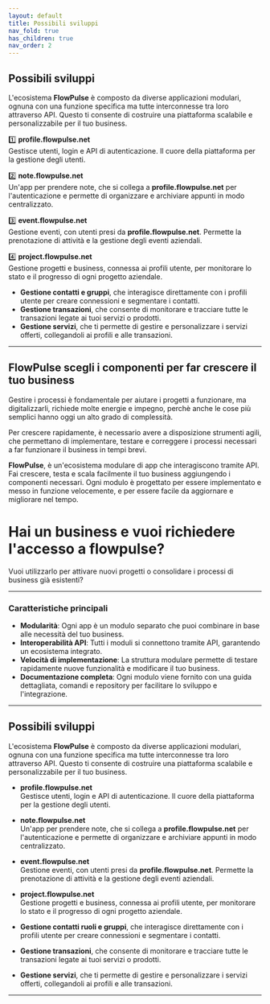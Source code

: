 ```yaml
---
layout: default
title: Possibili sviluppi
nav_fold: true
has_children: true
nav_order: 2
---
```


## Possibili sviluppi

L'ecosistema **FlowPulse** è composto da diverse applicazioni modulari, ognuna con una funzione specifica ma tutte interconnesse tra loro attraverso API. Questo ti consente di costruire una piattaforma scalabile e personalizzabile per il tuo business.

1️⃣ **profile.flowpulse.net**  
   Gestisce utenti, login e API di autenticazione. Il cuore della piattaforma per la gestione degli utenti.

2️⃣ **note.flowpulse.net**  
   Un'app per prendere note, che si collega a **profile.flowpulse.net** per l'autenticazione e permette di organizzare e archiviare appunti in modo centralizzato.

3️⃣ **event.flowpulse.net**  
   Gestione eventi, con utenti presi da **profile.flowpulse.net**. Permette la prenotazione di attività e la gestione degli eventi aziendali.

4️⃣ **project.flowpulse.net**  
   Gestione progetti e business, connessa ai profili utente, per monitorare lo stato e il progresso di ogni progetto aziendale.

- **Gestione contatti e gruppi**, che interagisce direttamente con i profili utente per creare connessioni e segmentare i contatti.
- **Gestione transazioni**, che consente di monitorare e tracciare tutte le transazioni legate ai tuoi servizi o prodotti.
- **Gestione servizi**, che ti permette di gestire e personalizzare i servizi offerti, collegandoli ai profili e alle transazioni.

---


## FlowPulse scegli i componenti per far crescere il tuo business


Gestire i processi è fondamentale per aiutare i progetti a funzionare, ma  digitalizzarli, richiede molte energie e impegno, perchè anche le cose più semplici hanno oggi un alto grado di complessità. 

Per crescere rapidamente, è necessario avere a disposizione strumenti agili, che permettano di implementare, testare e correggere i processi necessari a far funzionare il business in tempi brevi. 

**FlowPulse**, è un'ecosistema modulare di app che interagiscono tramite API.
Fai crescere, testa e scala facilmente il tuo business aggiungendo i componenti necessari. Ogni modulo è progettato per essere implementato e messo in funzione velocemente, e per essere facile da aggiornare e migliorare nel tempo.


# Hai un business e vuoi richiedere l'accesso a flowpulse?
Vuoi utilizzarlo per attivare nuovi progetti o consolidare i processi di business già esistenti?

---

### Caratteristiche principali

* **Modularità**: Ogni app è un modulo separato che puoi combinare in base alle necessità del tuo business.
* **Interoperabilità API**: Tutti i moduli si connettono tramite API, garantendo un ecosistema integrato.
* **Velocità di implementazione**: La struttura modulare permette di testare rapidamente nuove funzionalità e modificare il tuo business.
* **Documentazione completa**: Ogni modulo viene fornito con una guida dettagliata, comandi e repository per facilitare lo sviluppo e l'integrazione.

---


## Possibili sviluppi

L'ecosistema **FlowPulse** è composto da diverse applicazioni modulari, ognuna con una funzione specifica ma tutte interconnesse tra loro attraverso API. Questo ti consente di costruire una piattaforma scalabile e personalizzabile per il tuo business.

- **profile.flowpulse.net**  
   Gestisce utenti, login e API di autenticazione. Il cuore della piattaforma per la gestione degli utenti.

- **note.flowpulse.net**  
   Un'app per prendere note, che si collega a **profile.flowpulse.net** per l'autenticazione e permette di organizzare e archiviare appunti in modo centralizzato.

- **event.flowpulse.net**  
   Gestione eventi, con utenti presi da **profile.flowpulse.net**. Permette la prenotazione di attività e la gestione degli eventi aziendali.

- **project.flowpulse.net**  
   Gestione progetti e business, connessa ai profili utente, per monitorare lo stato e il progresso di ogni progetto aziendale.

- **Gestione contatti ruoli e gruppi**, che interagisce direttamente con i profili utente per creare connessioni e segmentare i contatti.

- **Gestione transazioni**, che consente di monitorare e tracciare tutte le transazioni legate ai tuoi servizi o prodotti.
- **Gestione servizi**, che ti permette di gestire e personalizzare i servizi offerti, collegandoli ai profili e alle transazioni.

---
